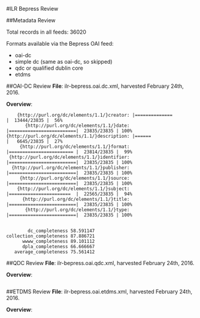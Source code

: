 #ILR Bepress Review

##Metadata Review

Total records in all feeds: 36020

Formats available via the Bepress OAI feed: 

- oai-dc
- simple dc (same as oai-dc, so skipped)
- qdc or qualified dublin core
- etdms

##OAI-DC Review
**File**: ilr-bepress.oai.dc.xml, harvested February 24th, 2016.

**Overview**:
```
    {http://purl.org/dc/elements/1.1/}creator: |==============           |  13444/23835 |  56% 
       {http://purl.org/dc/elements/1.1/}date: |=========================|  23835/23835 | 100% 
{http://purl.org/dc/elements/1.1/}description: |======                   |   6645/23835 |  27% 
     {http://purl.org/dc/elements/1.1/}format: |======================== |  23814/23835 |  99% 
 {http://purl.org/dc/elements/1.1/}identifier: |=========================|  23835/23835 | 100% 
  {http://purl.org/dc/elements/1.1/}publisher: |=========================|  23835/23835 | 100% 
     {http://purl.org/dc/elements/1.1/}source: |=========================|  23835/23835 | 100% 
    {http://purl.org/dc/elements/1.1/}subject: |=======================  |  22565/23835 |  94% 
      {http://purl.org/dc/elements/1.1/}title: |=========================|  23835/23835 | 100% 
       {http://purl.org/dc/elements/1.1/}type: |=========================|  23835/23835 | 100% 


        dc_completeness 58.591147
collection_completeness 87.886721
      wwww_completeness 89.101112
      dpla_completeness 66.666667
   average_completeness 75.561412
```

##QDC Review
**File**: ilr-bepress.oai.qdc.xml, harvested February 24th, 2016.

**Overview**:
```
```

##ETDMS Review
**File**: ilr-bepress.oai.etdms.xml, harvested February 24th, 2016.

**Overview**:
```
```
